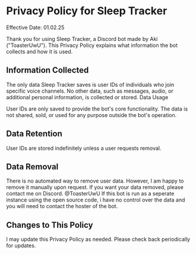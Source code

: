 # Privacy Policy for Sleep Tracker

Effective Date: 01.02.25

Thank you for using Sleep Tracker, a Discord bot made by Aki ("ToasterUwU"). This Privacy Policy explains what information the bot collects and how it is used.

## Information Collected
The only data Sleep Tracker saves is user IDs of individuals who join specific voice channels. No other data, such as messages, audio, or additional personal information, is collected or stored.
Data Usage

User IDs are only saved to provide the bot's core functionality. The data is not shared, sold, or used for any purpose outside the bot's operation.

## Data Retention
User IDs are stored indefinitely unless a user requests removal.

## Data Removal
There is no automated way to remove user data. However, I am happy to remove it manually upon request. If you want your data removed, please contact me on Discord. @ToasterUwU
If this bot is run as a seperate instance using the open source code, i have no control over the data and you will need to contact the hoster of the bot.

## Changes to This Policy
I may update this Privacy Policy as needed. Please check back periodically for updates.